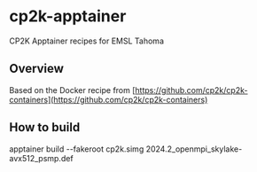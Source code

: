 # cp2k-apptainer
CP2K Apptainer recipes for EMSL Tahoma

## Overview
Based on the Docker recipe from [https://github.com/cp2k/cp2k-containers](https://github.com/cp2k/cp2k-containers)

## How to build
apptainer build --fakeroot cp2k.simg   2024.2_openmpi_skylake-avx512_psmp.def
